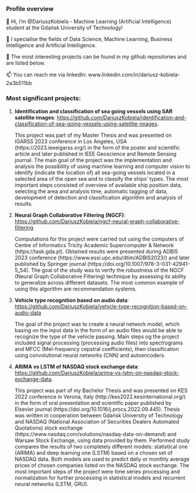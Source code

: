 ### Profile overview

<p>👋 Hi, I’m @DariuszKobiela - Machine Learning (Artificial Intelligence) student at the Gdańsk University of Technology! </p>
<p>👀 I specialise the fields of Data Science, Machine Learning, Business Intelligence and Artificial Intelligence. </p>
<p>🌱 The most interesting projects can be found in my github repositories and are listed below. </p>
<p>📫 You can reach me via linkedIn: www.linkedin.com/in/dariusz-kobiela-2a3b511bb </p>

### Most significant projects: 

1. **Identification and classification of sea going vessels using SAR satellite images**: https://github.com/DariuszKobiela/identification-and-classification-of-sea-going-vessels-using-satellite-images. 
   <p>This project was part of my Master Thesis and was presented on IGARSS 2023 conference in Los Angeles, USA (https://2023.ieeeigarss.org/) in the form of the poster and scientific article and later published in IEEE Geoscience and Remote Sensing journal. The main goal of the project was the implementation and analysis the possibility of using machine learning and computer vision to identify (indicate the location of) all sea-going vessels located in a selected area of the open sea and to classify the ships’ types. The most important steps consisted of overview of available ship position data, selecting the area and analysis time, automatic tagging of data, development of detection and classification algorithm and analysis of results. </p>

2. **Neural Graph Collaborative Filtering (NGCF)**: https://github.com/DariuszKobiela/ngcf-neural-graph-collaborative-filtering
   <p>Computations for this project were carried out using the computers of Centre of Informatics Tricity Academic Supercomputer & Network (https://task.gda.pl). Obtained results were presented during ADBIS 2023 conference (https://www.essi.upc.edu/dtim/ADBIS2023/) and later published by Springer journal (https://doi.org/10.1007/978-3-031-42941-5_54). The goal of the study was to verify the robustness of the NGCF (Neural Graph Collaborative Filtering) technique by assessing its ability to generalize across different datasets. The most common example of using this algorithm are recommendation systems. </p>

3. **Vehicle type recognition based on audio data**: https://github.com/DariuszKobiela/vehicle-type-recognition-based-on-audio-data
   <p>The goal of the project was to create a neural network model, which basing on the input data in the form of an audio files would be able to recognize the type of the vehicle passing. Main steps og the project included signal processing (processing audio files) into spectrograms and MFCC (Mel-frequency cepstral coefficients), then classification using convolutional neural networks (CNN) and autoencoders. </p>
   
3. **ARIMA vs LSTM of NASDAQ stock exchange data**: https://github.com/DariuszKobiela/arima-vs-lstm-on-nasdaq-stock-exchange-data. 
   <p>This project was part of my Bachelor Thesis and was presented on KES 2022 conference in Verona, Italy (http://kes2022.kesinternational.org/) in the form of oral presentation and scientific paper published by Elsevier journal (https://doi.org/10.1016/j.procs.2022.09.445). Thesis was written in cooperation between Gdańsk University of Technology and NASDAQ (National Association of Securities Dealers Automated Quotations) stock exchange (https://www.nasdaq.com/solutions/nasdaq-data-on-demand) and Warsaw Stock Exchange, using data provided by them. Performed study compares the results of two completely different models: statistical one (ARIMA) and deep learning one (LSTM) based on a chosen set of NASDAQ data. Both models are used to predict daily or monthly average prices of chosen companies listed on the NASDAQ stock exchange. The most important steps of the project were time series processing and normalization for further processing in statistical models and recurrent neural networks (LSTM, GRU). </p>


